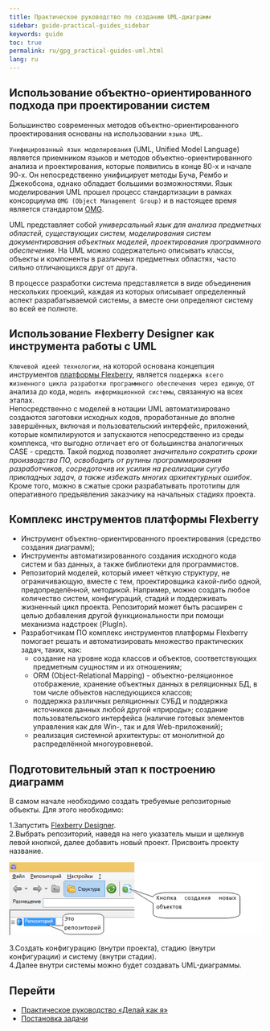 ```yaml
---
title: Практическое руководство по созданию UML-диаграмм
sidebar: guide-practical-guides_sidebar
keywords: guide
toc: true
permalink: ru/gpg_practical-guides-uml.html
lang: ru
---
```


## Использование объектно-ориентированного подхода при проектировании систем

Большинство современных методов объектно-ориентированного проектирования основаны на использовании `языка UML`.

`Унифицированный язык моделирования` (UML, Unified Model Language) является приемником языков и методов объектно-ориентированного анализа и проектирования, которые появились в конце 80-х и начале 90-х. Он непосредственно унифицирует методы Буча, Рембо и Джекобсона, однако обладает большими возможностями. Язык моделирования UML прошел процесс стандартизации в рамках консорциума `OMG (Object Management Group)` и в настоящее время является стандартом [OMG](http://www.omg.org/spec/UML/).

UML представляет собой _универсальный язык для анализа предметных областей, существующих систем, моделирования систем документирования объектных моделей, проектирования программного обеспечения_. На UML можно содержательно описывать классы, объекты и компоненты в различных предметных областях, часто сильно отличающихся друг от друга.

В процессе разработки система представляется в виде объединения нескольких проекций, каждая из которых описывает определенный аспект разрабатываемой системы, а вместе они определяют систему во всей ее полноте.

## Использование Flexberry Designer как инструмента работы с UML

`Ключевой идеей технологии`, на которой основана концепция инструментов [платформы Flexberry](fp_landing_page.html), является `поддержка всего жизненного цикла разработки программного обеспечения через единую`, от анализа до кода, `модель информационной системы`, связанную на всех этапах.  
Непосредственно с моделей в нотации UML автоматизировано создаются заготовки исходных кодов, проработанные до вполне завершённых, включая и пользовательский интерфейс, приложений, которые компилируются и запускаются непосредственно из среды комплекса, что выгодно отличает его от большинства аналогичных CASE - средств. 
Такой подход позволяет _значительно сократить сроки производства ПО, освободить от рутины программирования разработчиков, сосредоточив их усилия на реализации сугубо прикладных задач, а также избежать многих архитектурных ошибок_. Кроме того, можно в сжатые сроки разрабатывать прототипы для оперативного предъявления заказчику на начальных стадиях проекта.

## Комплекс инструментов платформы Flexberry

* Инструмент объектно-ориентированного проектирования (средство создания диаграмм);
* Инструменты автоматизированного создания исходного кода систем и баз данных, а также библиотеки для программистов.
* Репозиторий моделей, который имеет чёткую структуру, не ограничивающую, вместе с тем, проектировщика какой-либо одной, предопределённой, методикой. Например, можно создать любое количество систем, конфигураций, стадий и поддерживать жизненный цикл проекта. Репозиторий может быть расширен с целью добавления другой функциональности при помощи механизма надстроек (PlugIn).
* Разработчикам ПО комплекс инструментов платформы Flexberry помогает решать и автоматизировать множество практических задач, таких, как: 
    * создание на уровне кода классов и объектов, соответствующих предметным сущностям и их отношениям; 
    * ORM (Object-Relational Mapping) - объектно-реляционное отображение, хранение объектных данных в реляционных БД, в том числе объектов наследующихся классов; 
    * поддержка различных реляционных СУБД и поддержка источников данных любой другой «природы»; 
    создание пользовательского интерфейса (наличие готовых элементов управления как для Win-, так и для Web-приложений);
    * реализация системной архитектуры: от монолитной до распределённой многоуровневой.

## Подготовительный этап к построению диаграмм

В самом начале необходимо создать требуемые репозиторные объекты. Для этого необходимо:

1.Запустить [Flexberry Designer](fd_landing_page.html).  
2.Выбрать репозиторий, наведя на него указатель мыши и щелкнув левой кнопкой, далее добавить новый проект. Присвоить проекту название.

![](/images/pages/guides/flexberry-designer/create-repository.png)

3.Создать конфигурацию (внутри проекта), стадию (внутри конфигурации) и систему (внутри стадии).  
4.Далее внутри системы можно будет создавать UML-диаграммы.

## Перейти

* [Практическое руководство  «Делай как я»](gpg_landing-page.html) <i class="fa fa-arrow-up" aria-hidden="true"></i>
* [Постановка задачи](gpg_formulation-problem.html) <i class="fa fa-arrow-right" aria-hidden="true"></i>
